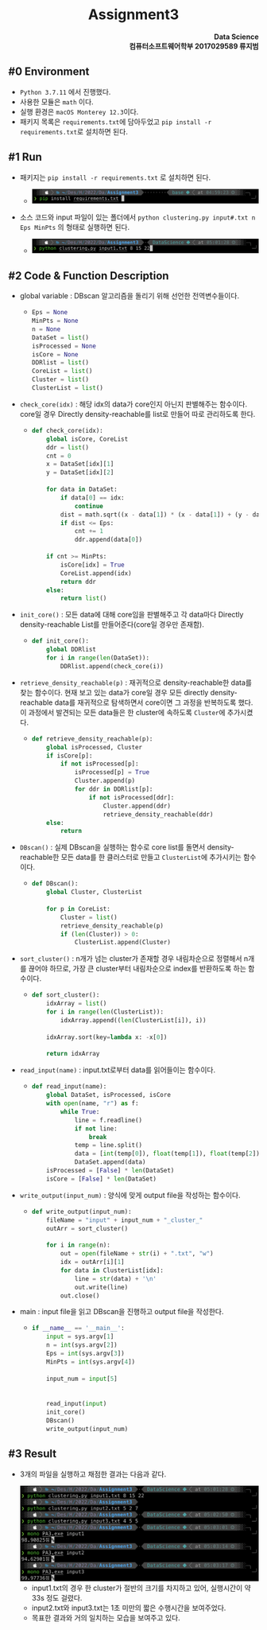 #  <center>Assignment3</center>

<div style="text-align:right"><strong>Data Science</strong></div>

<div style="text-align:right"><strong>컴퓨터소프트웨어학부 2017029589 류지범</strong></div>





##  #0 Environment

- `Python 3.7.11` 에서 진행했다.
- 사용한 모듈은 `math` 이다. 
- 실행 환경은 `macOS Monterey 12.3`이다.
- 패키지 목록은 `requirements.txt`에 담아두었고 `pip install -r requirements.txt`로 설치하면 된다.





## #1 Run

- 패키지는 `pip install -r requirements.txt` 로 설치하면 된다.
  - <img src="https://github.com/llordly/ITE4005/blob/master/Assignment3/install.png?raw=true" alt="install" style="zoom:50%;" />

- 소스 코드와 input 파일이 있는 폴더에서 `python clustering.py input#.txt n Eps MinPts` 의 형태로 실행하면 된다.
  - <img src="https://github.com/llordly/ITE4005/blob/master/Assignment3/execute.png?raw=true" alt="install" style="zoom:50%;" />







## #2 Code & Function Description

- global variable : DBscan 알고리즘을 돌리기 위해 선언한 전역변수들이다.

  - ```python
    Eps = None
    MinPts = None
    n = None
    DataSet = list()
    isProcessed = None
    isCore = None
    DDRlist = list()
    CoreList = list()
    Cluster = list()
    ClusterList = list()
    ```
  
- `check_core(idx)` : 해당 idx의 data가 core인지 아닌지 판별해주는 함수이다. core일 경우 Directly density-reachable를 list로 만들어 따로 관리하도록 한다.

  - ```python
    def check_core(idx):
        global isCore, CoreList
        ddr = list()
        cnt = 0
        x = DataSet[idx][1]
        y = DataSet[idx][2]
    
        for data in DataSet:
            if data[0] == idx:
                continue
            dist = math.sqrt((x - data[1]) * (x - data[1]) + (y - data[2]) * (y - data[2]))
            if dist <= Eps:
                cnt += 1
                ddr.append(data[0])
    
        if cnt >= MinPts:
            isCore[idx] = True
            CoreList.append(idx)
            return ddr
        else:
            return list()
    ```
  
- `init_core()` : 모든 data에 대해 core임을 판별해주고 각 data마다 Directly density-reachable List를 만들어준다(core일 경우만 존재함). 

  - ```python
    def init_core():
        global DDRlist
        for i in range(len(DataSet)):
            DDRlist.append(check_core(i))
    ```
  
- `retrieve_density_reachable(p)` : 재귀적으로 density-reachable한 data를 찾는 함수이다. 현재 보고 있는 data가 core일 경우 모든 directly density-reachable data를 재귀적으로 탐색하면서 core이면 그 과정을 반복하도록 했다. 이 과정에서 발견되는 모든 data들은 한 cluster에 속하도록 `Cluster`에 추가시켰다.

  - ```python
    def retrieve_density_reachable(p):
        global isProcessed, Cluster
        if isCore[p]:
            if not isProcessed[p]:
                isProcessed[p] = True
                Cluster.append(p)
                for ddr in DDRlist[p]:
                    if not isProcessed[ddr]:
                        Cluster.append(ddr)
                        retrieve_density_reachable(ddr)
        else:
            return
    ```
  
- `DBscan()` : 실제 DBscan을 실행하는 함수로 core list를 돌면서 density-reachable한 모든 data를 한 클러스터로 만들고 `ClusterList`에 추가시키는 함수이다.

  - ```python
    def DBscan():
        global Cluster, ClusterList
    
        for p in CoreList:
            Cluster = list()
            retrieve_density_reachable(p)
            if (len(Cluster)) > 0:
                ClusterList.append(Cluster)
    ```
  
- `sort_cluster()` : n개가 넘는 cluster가 존재할 경우 내림차순으로 정렬해서 n개를 끊어야 하므로, 가장 큰 cluster부터 내림차순으로 index를 반환하도록 하는 함수이다.

  - ```python
    def sort_cluster():
        idxArray = list()
        for i in range(len(ClusterList)):
            idxArray.append((len(ClusterList[i]), i))
    
        idxArray.sort(key=lambda x: -x[0])
    
        return idxArray
    ```
  
- `read_input(name)` : input.txt로부터 data를 읽어들이는 함수이다.

  - ```python
    def read_input(name):
        global DataSet, isProcessed, isCore
        with open(name, "r") as f:
            while True:
                line = f.readline()
                if not line:
                    break
                temp = line.split()
                data = [int(temp[0]), float(temp[1]), float(temp[2])]
                DataSet.append(data)
        isProcessed = [False] * len(DataSet)
        isCore = [False] * len(DataSet)
    ```
  
- `write_output(input_num)` : 양식에 맞게 output file을 작성하는 함수이다.

  - ```python
    def write_output(input_num):
        fileName = "input" + input_num + "_cluster_"
        outArr = sort_cluster()
    
        for i in range(n):
            out = open(fileName + str(i) + ".txt", "w")
            idx = outArr[i][1]
            for data in ClusterList[idx]:
                line = str(data) + '\n'
                out.write(line)
            out.close()
    ```
  
- main : input file을 읽고 DBscan을 진행하고 output file을 작성한다.

  - ```python
    if __name__ == '__main__':
        input = sys.argv[1]
        n = int(sys.argv[2])
        Eps = int(sys.argv[3])
        MinPts = int(sys.argv[4])
    
        input_num = input[5]
    
    
        read_input(input)
        init_core()
        DBscan()
        write_output(input_num)
    ```
  







## #3 Result

- 3개의 파일을 실행하고 채점한 결과는 다음과 같다.

  

  <img src="https://github.com/llordly/ITE4005/blob/master/Assignment3/result.png?raw=true" alt="install" style="zoom:50%;" />

  - input1.txt의 경우 한 cluster가 절반의 크기를 차지하고 있어, 실행시간이 약 33s 정도 걸렸다.
  - input2.txt와 input3.txt는 1초 미만의 짧은 수행시간을 보여주었다.
  - 목표한 결과와 거의 일치하는 모습을 보여주고 있다.
